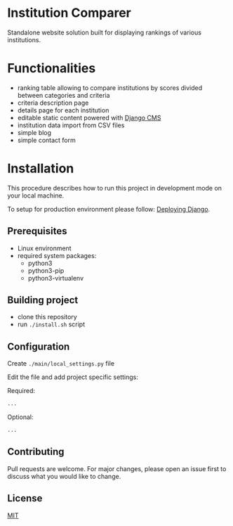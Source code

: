 # Institution Comparer

Standalone website solution built for displaying rankings of various institutions.


# Functionalities

* ranking table allowing to compare institutions by scores divided between
  categories and criteria
* criteria description page
* details page for each institution
* editable static content powered with [Django CMS](https://www.django-cms.org)
* institution data import from CSV files
* simple blog
* simple contact form


# Installation

This procedure describes how to run this project in development mode on your local machine.

To setup for production environment please follow:
[Deploying Django](https://docs.djangoproject.com/en/3.2/howto/deployment/).


## Prerequisites

* Linux environment
* required system packages:
  * python3
  * python3-pip
  * python3-virtualenv


## Building project

* clone this repository
* run `./install.sh` script


## Configuration

Create `./main/local_settings.py` file

Edit the file and add project specific settings:

Required:

```python
...
```

Optional:

```python
...
```


## Contributing
Pull requests are welcome. For major changes, please open an issue first to
discuss what you would like to change.


## License
[MIT](https://choosealicense.com/licenses/mit/)
